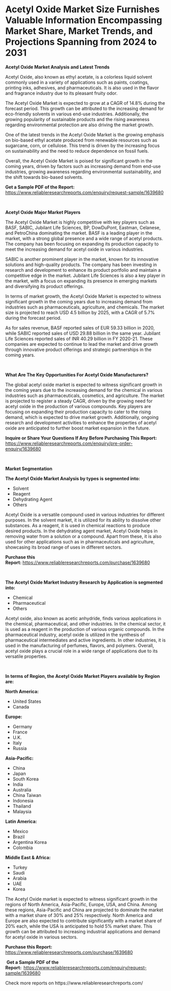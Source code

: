 <p><h1>Acetyl Oxide Market Size Furnishes Valuable Information Encompassing Market Share, Market Trends, and Projections Spanning from 2024 to 2031</h1></p><p><strong>Acetyl Oxide Market Analysis and Latest Trends</strong></p>
<p><p>Acetyl Oxide, also known as ethyl acetate, is a colorless liquid solvent commonly used in a variety of applications such as paints, coatings, printing inks, adhesives, and pharmaceuticals. It is also used in the flavor and fragrance industry due to its pleasant fruity odor.</p><p>The Acetyl Oxide Market is expected to grow at a CAGR of 14.8% during the forecast period. This growth can be attributed to the increasing demand for eco-friendly solvents in various end-use industries. Additionally, the growing popularity of sustainable products and the rising awareness regarding environmental protection are also driving the market growth.</p><p>One of the latest trends in the Acetyl Oxide Market is the growing emphasis on bio-based ethyl acetate produced from renewable resources such as sugarcane, corn, or cellulose. This trend is driven by the increasing focus on sustainability and the need to reduce dependence on fossil fuels.</p><p>Overall, the Acetyl Oxide Market is poised for significant growth in the coming years, driven by factors such as increasing demand from end-use industries, growing awareness regarding environmental sustainability, and the shift towards bio-based solvents.</p></p>
<p><strong>Get a Sample PDF of the Report:&nbsp;</strong> <a href="https://www.reliableresearchreports.com/enquiry/request-sample/1639680">https://www.reliableresearchreports.com/enquiry/request-sample/1639680</a></p>
<p>&nbsp;</p>
<p><strong>Acetyl Oxide Major Market Players</strong></p>
<p><p>The Acetyl Oxide Market is highly competitive with key players such as BASF, SABIC, Jubilant Life Sciences, BP, DowDuPont, Eastman, Celanese, and PetroChina dominating the market. BASF is a leading player in the market, with a strong global presence and a wide range of acetyl products. The company has been focusing on expanding its production capacity to meet the increasing demand for acetyl oxide in various industries.</p><p>SABIC is another prominent player in the market, known for its innovative solutions and high-quality products. The company has been investing in research and development to enhance its product portfolio and maintain a competitive edge in the market. Jubilant Life Sciences is also a key player in the market, with a focus on expanding its presence in emerging markets and diversifying its product offerings.</p><p>In terms of market growth, the Acetyl Oxide Market is expected to witness significant growth in the coming years due to increasing demand from industries such as pharmaceuticals, agriculture, and chemicals. The market size is projected to reach USD 4.5 billion by 2025, with a CAGR of 5.7% during the forecast period.</p><p>As for sales revenue, BASF reported sales of EUR 59.33 billion in 2020, while SABIC reported sales of USD 29.88 billion in the same year. Jubilant Life Sciences reported sales of INR 40.29 billion in FY 2020-21. These companies are expected to continue to lead the market and drive growth through innovative product offerings and strategic partnerships in the coming years.</p></p>
<p>&nbsp;</p>
<p><strong>What Are The Key Opportunities For Acetyl Oxide Manufacturers?</strong></p>
<p><p>The global acetyl oxide market is expected to witness significant growth in the coming years due to the increasing demand for the chemical in various industries such as pharmaceuticals, cosmetics, and agriculture. The market is projected to register a steady CAGR, driven by the growing need for acetyl oxide in the production of various compounds. Key players are focusing on expanding their production capacity to cater to the rising demand, which is expected to drive market growth. Additionally, ongoing research and development activities to enhance the properties of acetyl oxide are anticipated to further boost market expansion in the future.</p></p>
<p><strong>Inquire or Share Your Questions If Any Before Purchasing This Report:</strong> <a href="https://www.reliableresearchreports.com/enquiry/pre-order-enquiry/1639680">https://www.reliableresearchreports.com/enquiry/pre-order-enquiry/1639680</a></p>
<p>&nbsp;</p>
<p><strong>Market Segmentation</strong></p>
<p><strong>The Acetyl Oxide Market Analysis by types is segmented into:</strong></p>
<p><ul><li>Solvent</li><li>Reagent</li><li>Dehydrating Agent</li><li>Others</li></ul></p>
<p><p>Acetyl Oxide is a versatile compound used in various industries for different purposes. In the solvent market, it is utilized for its ability to dissolve other substances. As a reagent, it is used in chemical reactions to produce desired products. In the dehydrating agent market, Acetyl Oxide helps in removing water from a solution or a compound. Apart from these, it is also used for other applications such as in pharmaceuticals and agriculture, showcasing its broad range of uses in different sectors.</p></p>
<p><strong>Purchase this Report:&nbsp;</strong><a href="https://www.reliableresearchreports.com/purchase/1639680">https://www.reliableresearchreports.com/purchase/1639680</a></p>
<p>&nbsp;</p>
<p><strong>The Acetyl Oxide Market Industry Research by Application is segmented into:</strong></p>
<p><ul><li>Chemical</li><li>Pharmaceutical</li><li>Others</li></ul></p>
<p><p>Acetyl oxide, also known as acetic anhydride, finds various applications in the chemical, pharmaceutical, and other industries. In the chemical sector, it is used as a reagent in the production of various organic compounds. In the pharmaceutical industry, acetyl oxide is utilized in the synthesis of pharmaceutical intermediates and active ingredients. In other industries, it is used in the manufacturing of perfumes, flavors, and polymers. Overall, acetyl oxide plays a crucial role in a wide range of applications due to its versatile properties.</p></p>
<p>&nbsp;</p>
<p><strong>In terms of Region, the Acetyl Oxide Market Players available by Region are:</strong></p>
<p>
    <p> <strong> North America: </strong>
        <ul>
            <li>United States</li>
            <li>Canada</li>
        </ul>
        </p> 
    <p> <strong> Europe: </strong>
        <ul>
            <li>Germany</li>
            <li>France</li>
            <li>U.K.</li>
            <li>Italy</li>
            <li>Russia</li>
        </ul>
        </p> 
    <p> <strong> Asia-Pacific: </strong>
        <ul>
            <li>China</li>
            <li>Japan</li>
            <li>South Korea</li>
            <li>India</li>
            <li>Australia</li>
            <li>China Taiwan</li>
            <li>Indonesia</li>
            <li>Thailand</li>
            <li>Malaysia</li>
        </ul>
        </p> 
    <p> <strong> Latin America: </strong>
        <ul>
            <li>Mexico</li>
            <li>Brazil</li>
            <li>Argentina Korea</li>
            <li>Colombia</li>
        </ul>
        </p> 
    <p> <strong> Middle East & Africa: </strong>
        <ul>
            <li>Turkey</li>
            <li>Saudi</li>
            <li>Arabia</li>
            <li>UAE</li>
            <li>Korea</li>
        </ul>
    </p>
    </p>
<p><p>The Acetyl Oxide market is expected to witness significant growth in the regions of North America, Asia-Pacific, Europe, USA, and China. Among these regions, Asia-Pacific and China are projected to dominate the market with a market share of 30% and 25% respectively. North America and Europe are also expected to contribute significantly with a market share of 20% each, while the USA is anticipated to hold 5% market share. This growth can be attributed to increasing industrial applications and demand for acetyl oxide in various sectors.</p></p>
<p><strong>Purchase this Report: </strong><a href="https://www.reliableresearchreports.com/purchase/1639680">https://www.reliableresearchreports.com/purchase/1639680</a></p>
<p>&nbsp;<strong>Get a Sample PDF of the Report:&nbsp;&nbsp;</strong><a href="https://www.reliableresearchreports.com/enquiry/request-sample/1639680">https://www.reliableresearchreports.com/enquiry/request-sample/1639680</a></p>
<p><strong></strong></p>
<p>Check more reports on https://www.reliableresearchreports.com/</p>